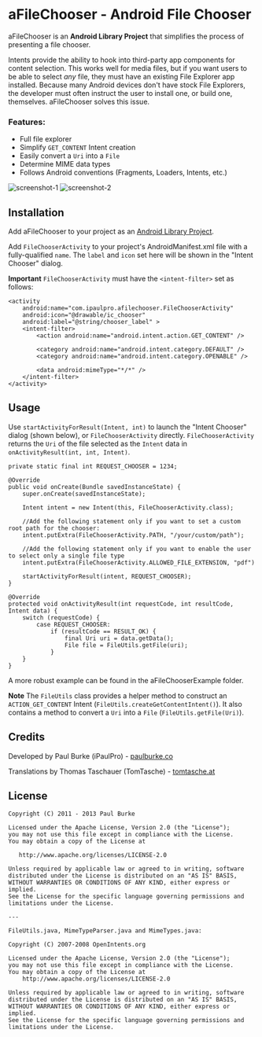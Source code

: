 # aFileChooser - Android File Chooser

aFileChooser is an __Android Library Project__ that simplifies the process of presenting a file chooser.

Intents provide the ability to hook into third-party app components for content selection. This works well for media files, but if you want users to be able to select *any* file, they must have an existing File Explorer app installed. Because many Android devices don't have stock File Explorers, the developer must often instruct the user to install one, or build one, themselves. aFileChooser solves this issue.

### Features:

 * Full file explorer
 * Simplify `GET_CONTENT` Intent creation
 * Easily convert a `Uri` into a `File`
 * Determine MIME data types
 * Follows Android conventions (Fragments, Loaders, Intents, etc.) 

![screenshot-1](https://raw.github.com/iPaulPro/aFileChooser/master/screenshot-1.png) ![screenshot-2](https://raw.github.com/iPaulPro/aFileChooser/master/screenshot-2.png)

## Installation

Add aFileChooser to your project as an [Android Library Project](http://developer.android.com/guide/developing/projects/projects-eclipse.html#ReferencingLibraryProject).

Add `FileChooserActivity` to your project's AndroidManifest.xml file with a fully-qualified `name`. The `label` and `icon` set here will be shown in the "Intent Chooser" dialog.

__Important__ `FileChooserActivity` must have the `<intent-filter>` set as follows:

    <activity
        android:name="com.ipaulpro.afilechooser.FileChooserActivity"
        android:icon="@drawable/ic_chooser"
        android:label="@string/chooser_label" >
        <intent-filter>
            <action android:name="android.intent.action.GET_CONTENT" />

            <category android:name="android.intent.category.DEFAULT" />
            <category android:name="android.intent.category.OPENABLE" />

            <data android:mimeType="*/*" />
        </intent-filter>
    </activity>

## Usage

Use `startActivityForResult(Intent, int)` to launch the "Intent Chooser" dialog (shown below), or `FileChooserActivity` directly. `FileChooserActivity` returns the `Uri` of the file selected as the `Intent` data in `onActivityResult(int, int, Intent)`.

    private static final int REQUEST_CHOOSER = 1234;

    @Override
    public void onCreate(Bundle savedInstanceState) {
        super.onCreate(savedInstanceState);

        Intent intent = new Intent(this, FileChooserActivity.class);
        
        //Add the following statement only if you want to set a custom root path for the chooser:
        intent.putExtra(FileChooserActivity.PATH, "/your/custom/path");
        
        //Add the following statement only if you want to enable the user to select only a single file type
        intent.putExtra(FileChooserActivity.ALLOWED_FILE_EXTENSION, "pdf")

        startActivityForResult(intent, REQUEST_CHOOSER);
    }

    @Override
    protected void onActivityResult(int requestCode, int resultCode, Intent data) {
        switch (requestCode) {
        	case REQUEST_CHOOSER:	
            	if (resultCode == RESULT_OK) {	
                	final Uri uri = data.getData();
                	File file = FileUtils.getFile(uri);
            	}
        }
    }

A more robust example can be found in the aFileChooserExample folder.

__Note__ The `FileUtils` class provides a helper method to construct an `ACTION_GET_CONTENT` Intent (`FileUtils.createGetContentIntent()`). It also contains a method to convert a `Uri` into a `File` (`FileUtils.getFile(Uri)`).

## Credits

Developed by Paul Burke (iPaulPro) - [paulburke.co](http://paulburke.co/)

Translations by Thomas Taschauer (TomTasche) - [tomtasche.at](http://tomtasche.at)

## License

    Copyright (C) 2011 - 2013 Paul Burke

    Licensed under the Apache License, Version 2.0 (the "License");
    you may not use this file except in compliance with the License.
    You may obtain a copy of the License at

       http://www.apache.org/licenses/LICENSE-2.0

    Unless required by applicable law or agreed to in writing, software
    distributed under the License is distributed on an "AS IS" BASIS,
    WITHOUT WARRANTIES OR CONDITIONS OF ANY KIND, either express or implied.
    See the License for the specific language governing permissions and
    limitations under the License.

    ---

    FileUtils.java, MimeTypeParser.java and MimeTypes.java:

    Copyright (C) 2007-2008 OpenIntents.org
 
    Licensed under the Apache License, Version 2.0 (the "License");
    you may not use this file except in compliance with the License.
    You may obtain a copy of the License at
        http://www.apache.org/licenses/LICENSE-2.0

    Unless required by applicable law or agreed to in writing, software
    distributed under the License is distributed on an "AS IS" BASIS,
    WITHOUT WARRANTIES OR CONDITIONS OF ANY KIND, either express or implied.
    See the License for the specific language governing permissions and
    limitations under the License.
